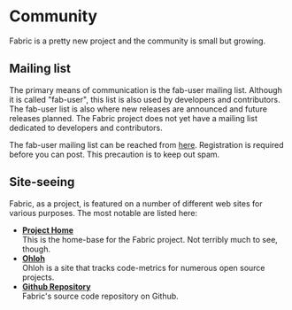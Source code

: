 Community
=========

Fabric is a pretty new project and the community is small but growing.


Mailing list
------------

The primary means of communication is the fab-user mailing list. Although it is
called "fab-user", this list is also used by developers and contributors.
The fab-user list is also where new releases are announced and future releases
planned. The Fabric project does not yet have a mailing list dedicated to
developers and contributors.

The fab-user mailing list can be reached from [here][fab-user]. Registration
is required before you can post. This precaution is to keep out spam.


Site-seeing
-----------

Fabric, as a project, is featured on a number of different web sites for
various purposes. The most notable are listed here:

* **[Project Home](https://savannah.nongnu.org/projects/fab/)** <br />
This is the home-base for the Fabric project. Not terribly much to see,
though.
* **[Ohloh](http://www.ohloh.net/projects/fab)** <br />
Ohloh is a site that tracks code-metrics for numerous open source projects.
* **[Github Repository](http://github.com/karmazilla/fabric/)** <br />
Fabric's source code repository on Github.

[fab-user]: https://savannah.nongnu.org/mail/?group=fab
